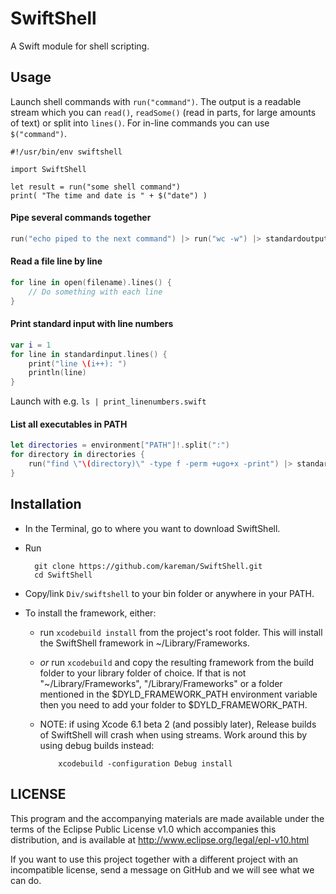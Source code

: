 # SwiftShell

A Swift module for shell scripting.


##  Usage

Launch shell commands with `run("command")`. The output is a readable stream which you can `read()`, `readSome()` (read in parts, for large amounts of text) or split into `lines()`. For in-line commands you can use `$("command")`.

```
#!/usr/bin/env swiftshell

import SwiftShell

let result = run("some shell command")
print( "The time and date is " + $("date") )
```

#### Pipe several commands together

```swift
run("echo piped to the next command") |> run("wc -w") |> standardoutput 
```

#### Read a file line by line

```swift
for line in open(filename).lines() {
	// Do something with each line
}
```

#### Print standard input with line numbers

```swift
var i = 1
for line in standardinput.lines() {
	print("line \(i++): ")
	println(line)
}
```

Launch with e.g. `ls | print_linenumbers.swift`

#### List all executables in PATH

```swift
let directories = environment["PATH"]!.split(":")
for directory in directories {
	run("find \"\(directory)\" -type f -perm +ugo+x -print") |> standardoutput
}
```

## Installation

- In the Terminal, go to where you want to download SwiftShell.
- Run

        git clone https://github.com/kareman/SwiftShell.git 
        cd SwiftShell

- Copy/link `Div/swiftshell` to your bin folder or anywhere in your PATH.
- To install the framework, either:
  - run `xcodebuild install` from the project's root folder. This will install the SwiftShell framework in ~/Library/Frameworks.
  - _or_ run `xcodebuild` and copy the resulting framework from the build folder to your library folder of choice. If that is not "~/Library/Frameworks", "/Library/Frameworks" or a folder mentioned in the $DYLD_FRAMEWORK_PATH environment variable then you need to add your folder to $DYLD_FRAMEWORK_PATH.

  - NOTE: if using Xcode 6.1 beta 2 (and possibly later), Release builds of SwiftShell will crash when using streams. Work around this by using debug builds instead:

            xcodebuild -configuration Debug install


## LICENSE

This program and the accompanying materials are made available under the terms of the Eclipse Public License v1.0 which accompanies this distribution, and is available at http://www.eclipse.org/legal/epl-v10.html

If you want to use this project together with a different project with an incompatible license, send a message on GitHub and we will see what we can do.
